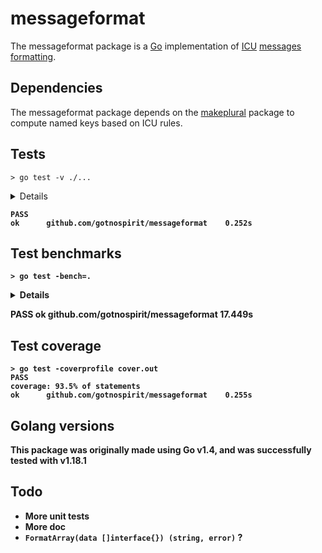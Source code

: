 # messageformat

The messageformat package is a [Go](http://golang.org/) implementation of [ICU](http://site.icu-project.org/) [messages formatting](http://userguide.icu-project.org/formatparse/messages).

## Dependencies

The messageformat package depends on the [makeplural](http://github.com/gotnospirit/makeplural) package to compute named keys based on ICU rules.

## Tests

	> go test -v ./...
<details>
  <summary>Details</summary>

  === RUN   TestLiteral
  - Got expected value <>
  - Got expected value <\>
  - Got expected value <\\>
  - Got expected value <\\\>
  - Got expected value <\q\>
  - Got expected value <test\>
  - Got expected value <
  >
  - Got expected value <\n>
  - Got expected value < This is
   a string">
  - Got expected value <日本語>
  - Got expected value <Hello, 世界>
  --- PASS: TestLiteral (0.00s)
  === RUN   TestSetPluralFunction
  - Got expected exception <PluralFunctionRequired>
  - Got expected value <2>
  --- PASS: TestSetPluralFunction (0.00s)
  === RUN   TestSelectOrdinal
  - Got expected value <The 0th floor.>
  - Got expected value <The 1st floor.>
  - Got expected value <The 2nd floor.>
  - Got expected value <The 3.00rd floor.>
  - Got expected value <The 4th floor.>
  - Got expected value <The 101st floor.>
  - Got expected value <The #th floor.>
  - Got expected exception <toString: Unsupported type: struct {}>
  --- PASS: TestSelectOrdinal (0.00s)
  === RUN   TestParseException
  - Got expected exception <ParseError: `UnbalancedBraces` at 1>
  - Got expected exception <ParseError: `UnbalancedBraces` at 3>
  - Got expected exception <ParseError: `InvalidFormat` at 1>
  - Got expected exception <ParseError: `UnbalancedBraces` at 2>
  - Got expected exception <ParseError: `UnbalancedBraces` at 12>
  - Got expected exception <ParseError: `UnbalancedBraces` at 17>
  - Got expected exception <ParseError: `UnbalancedBraces` at 20>
  - Got expected exception <ParseError: `UnbalancedBraces` at 20>
  - Got expected exception <ParseError: `UnbalancedBraces` at 17>
  - Got expected exception <ParseError: `UnbalancedBraces` at 19>
  - Got expected exception <ParseError: `InvalidExpr` at 1>
  - Got expected exception <ParseError: `InvalidExpr` at 3>
  - Got expected exception <ParseError: `MissingVarName` at 1>
  - Got expected exception <ParseError: `MissingVarName` at 8>
  - Got expected exception <ParseError: `MissingVarName` at 5>
  - Got expected exception <ParseError: `MissingVarName` at 2>
  - Got expected exception <ParseError: `InvalidFormat` at 3>
  - Got expected exception <ParseError: `InvalidFormat` at 3>
  - Got expected exception <ParseError: `InvalidFormat` at 4>
  - Got expected exception <ParseError: `InvalidFormat` at 4>
  - Got expected exception <ParseError: `InvalidFormat` at 1>
  - Got expected exception <ParseError: `InvalidFormat` at 1>
  - Got expected exception <ParseError: `InvalidFormat` at 9>
  - Got expected exception <ParseError: `UnknownType: `SELECT`` at 11>
  - Got expected exception <ParseError: `MissingChoiceName` at 12>
  - Got expected exception <ParseError: `MissingChoiceName` at 22>
  - Got expected exception <ParseError: `MissingChoiceName` at 19>
  - Got expected exception <ParseError: `MissingChoiceName` at 29>
  - Got expected exception <ParseError: `MissingChoiceName` at 12>
  - Got expected exception <ParseError: `MissingChoiceName` at 22>
  - Got expected exception <ParseError: `MissingChoiceName` at 20>
  - Got expected exception <ParseError: `MissingChoiceName` at 21>
  - Got expected exception <ParseError: `MissingChoiceName` at 31>
  - Got expected exception <ParseError: `MalformedOption` at 10>
  - Got expected exception <ParseError: `MalformedOption` at 17>
  - Got expected exception <ParseError: `MalformedOption` at 10>
  - Got expected exception <ParseError: `MissingChoiceContent` at 16>
  - Got expected exception <ParseError: `MissingChoiceContent` at 23>
  - Got expected exception <ParseError: `MissingChoiceContent` at 16>
  - Got expected exception <ParseError: `MissingMandatoryChoice` at 28>
  - Got expected exception <ParseError: `MissingMandatoryChoice` at 35>
  - Got expected exception <ParseError: `MissingMandatoryChoice` at 28>
  - Got expected exception <ParseError: `UnexpectedExtension` at 18>
  - Got expected exception <ParseError: `UnexpectedExtension` at 25>
  - Got expected exception <ParseError: `UnsupportedExtension: `factor`` at 18>
  - Got expected exception <ParseError: `MissingOffsetValue` at 19>
  - Got expected exception <ParseError: `BadCast` at 23>
  - Got expected exception <ParseError: `BadCast` at 20>
  - Got expected exception <ParseError: `BadCast` at 22>
  - Got expected exception <ParseError: `InvalidOffsetValue` at 21>
  --- PASS: TestParseException (0.00s)
  === RUN   TestNested
  - Got expected value <1>
  - Got expected value <deep in the heart.>
  - Got expected value <deep in the heart.>
  - Got expected value <I have 0 friends but one enemy..>
  - Got expected value <I have # friends but # enemies..>
  --- PASS: TestNested (0.00s)
  === RUN   TestEscaped
  - Got expected value <#>
  - Got expected value <\\>
  - Got expected value <{>
  - Got expected value <}>
  - Got expected value <{ 5 is a # }>
  - Got expected value <{{{4}}}>
  - Got expected value <日{本}語>
  - Got expected value <he\\#ll\\\{o\\} ##!>
  --- PASS: TestEscaped (0.00s)
  === RUN   TestNonAscii
  - Got expected value <猫 キティ。。。>
  --- PASS: TestNonAscii (0.00s)
  === RUN   TestMultiline
  - Got expected value <He>
  - Got expected value <She>
  - Got expected value <They>
  - Got expected value <He found 1 result.>
  - Got expected value <She found 1 result.>
  - Got expected value <He found
            2 results in 1 category !.>
  - Got expected value <They found
            2 results in 2 categories !.>
  - Got expected value <1 result, 2 categories.>
  - Got expected value <2 results, 1 category.>
  - Got expected value <2 results, 2 categories.>
  - Got expected value <He found 1 result in 2 categories.>
  - Got expected value <She found 1 result in 2 categories.>
  - Got expected value <He found 2 results in 1 category.>
  - Got expected value <They found 2 results in 2 categories.>
  --- PASS: TestMultiline (0.00s)
  === RUN   TestRegister
  - Got expected exception <ParserAlreadyRegistered>
  - Got expected exception <ParserAlreadyRegistered>
  - Got expected exception <ParserAlreadyRegistered>
  - Got expected exception <ParserAlreadyRegistered>
  - Got expected exception <ParseError: `UndefinedParseFunc: `noparse`` at 10>
  - Got expected exception <UndefinedFormatFunc: `noeval`>
  --- PASS: TestRegister (0.00s)
  === RUN   TestPlural
  - Got expected value <You have -1 tasks remaining.>
  - Got expected value <You have one task remaining.>
  - Got expected value <You have the answer to the life, the universe and everything tasks remaining.>
  - Got expected value <b>
  - Got expected value <a>
  - Got expected value <a>
  - Got expected exception <toString: Unsupported type: struct {}>
  --- PASS: TestPlural (0.00s)
  === RUN   TestPluralOffsetExtension
  - Got expected value <You didnt add this to your profile.>
  - Got expected value <You added this to your profile.>
  - Got expected value <You and one other person added this to their profile.>
  - Got expected value <You and 2 others added this to their profiles.>
  --- PASS: TestPluralOffsetExtension (0.00s)
  === RUN   TestSelect
  - Got expected value <He liked this.>
  - Got expected value <She liked this.>
  - Got expected value <They liked this.>
  - Got expected value <He liked this.>
  - Got expected value <She liked this.>
  - Got expected value <They liked this.>
  - Got expected value <!black, and mortimer!>
  - Got expected value <black, and mortimer!>
  - Got expected value <#black\, and mortimer#>
  - Got expected value <Hello Kitty>
  - Got expected value <Hello World>
  - Got expected value <True>
  - Got expected value <False>
  - Got expected exception <toString: Unsupported type: struct {}>
  --- PASS: TestSelect (0.00s)
  === RUN   TestIsWhitespace
  --- PASS: TestIsWhitespace (0.00s)
  === RUN   TestWhitespace
  Successfully returns `h`, 2
  Successfully returns `h`, 2
  Successfully returns ` `, 2
  --- PASS: TestWhitespace (0.00s)
  === RUN   TestToString
  Successfully returns the expected value: ``
  Successfully returns the expected value: ``
  Successfully returns the expected value: `I am a string`
  Successfully returns the expected value: `42`
  Successfully returns the expected value: `0.305`
  Successfully returns the expected value: `true`
  --- PASS: TestToString (0.00s)
  === RUN   TestToStringNumericTypes
  Successfully returns the expected value: `255`
  Successfully returns the expected value: `123456`
  Successfully returns the expected value: `255`
  Successfully returns the expected value: `65535`
  Successfully returns the expected value: `4294967295`
  Successfully returns the expected value: `18446744073709551615`
  Successfully returns the expected value: `-123456`
  Successfully returns the expected value: `-128`
  Successfully returns the expected value: `127`
  Successfully returns the expected value: `-32768`
  Successfully returns the expected value: `32767`
  Successfully returns the expected value: `-2147483648`
  Successfully returns the expected value: `2147483647`
  Successfully returns the expected value: `-9223372036854775808`
  Successfully returns the expected value: `9223372036854775807`
  Successfully returns the expected value: `3.14`
  Successfully returns the expected value: `0.000000000314`
  Successfully returns the expected value: `(1.23+9.87i)`
  Successfully returns the expected value: `(1.23+9.87i)`
  Successfully returns the expected value: `(1.23+9.87i)`
  Successfully returns the expected value: `97`
  Successfully returns the expected value: `075bcd15`
  --- PASS: TestToStringNumericTypes (0.00s)
  === RUN   TestToStringBool
  Successfully returns the expected value: `true`
  Successfully returns the expected value: `false`
  --- PASS: TestToStringBool (0.00s)
  === RUN   TestToStringTimeDuration
  Successfully returns the expected value: `87672h0m0s`
  --- PASS: TestToStringTimeDuration (0.00s)
  === RUN   TestToStringStringer
  Successfully returns the expected value: `1`
  Successfully returns the expected value: `2`
  --- PASS: TestToStringStringer (0.00s)
  === RUN   TestVar
  - Got expected value <Hello キティ>
  - Got expected value <leila>
  - Got expected value <>
  - Got expected value <>
  - Got expected value <My name is yoda>
  - Got expected value <My name is chewy...>
  - Got expected value <Hey luke, i'm your father!>
  - Got expected value <chewy is my name>
  - Got expected exception <toString: Unsupported type: struct {}>
  --- PASS: TestVar (0.00s)
</details>

	PASS
	ok      github.com/gotnospirit/messageformat    0.252s

## Test benchmarks

	> go test -bench=.
<details>
  <summary>Details</summary>

	goos: windows
	goarch: amd64
	pkg: github.com/gotnospirit/messageformat
	cpu: Intel(R) Core(TM) i7-4710HQ CPU @ 2.50GHz
  BenchmarkLiteral-8                       6423349               184.6 ns/op
  BenchmarkSelectOrdinal-8                 2440293               473.0 ns/op
  BenchmarkNested-8                        4074882               296.0 ns/op
  BenchmarkEscaped-8                       5898448               200.1 ns/op
  BenchmarkPluralNonInteger-8              2866503               419.0 ns/op
  BenchmarkPluralLiteralize-8              2360140               506.1 ns/op
  BenchmarkPluralOther-8                   2338374               511.0 ns/op
  BenchmarkPluralExactValue-8              2636702               458.4 ns/op
  BenchmarkPluralOffsetExtension-8         2514459               456.6 ns/op
  BenchmarkSelect-8                        4575456               263.1 ns/op
  BenchmarkVar-8                           5351002               222.3 ns/op
</details>

  PASS
  ok      github.com/gotnospirit/messageformat    17.449s

## Test coverage

	> go test -coverprofile cover.out
	PASS
	coverage: 93.5% of statements
	ok      github.com/gotnospirit/messageformat    0.255s

## Golang versions

This package was originally made using Go v1.4, and was successfully tested with v1.18.1

## Todo

* More unit tests
* More doc
* `FormatArray(data []interface{}) (string, error)` ?
